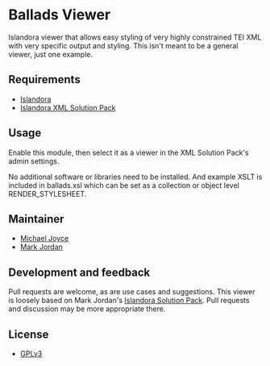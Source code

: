 # Ballads Viewer

Islandora viewer that allows easy styling of very highly constrained TEI XML
with very specific output and styling. This isn't meant to be a general viewer,
just one example.

## Requirements

* [Islandora](https://github.com/Islandora/islandora)
* [Islandora XML Solution Pack](https://github.com/mjordan/islandora_solution_pack_xml)

## Usage

Enable this module, then select it as a viewer in the XML Solution Pack's admin
settings.

No additional software or libraries need to be installed. And example XSLT is 
included in ballads.xsl which can be set as a collection or object level 
RENDER_STYLESHEET.

## Maintainer

* [Michael Joyce](https://github.com/ubermichael)
* [Mark Jordan](https://github.com/mjordan)

## Development and feedback

Pull requests are welcome, as are use cases and suggestions. This viewer is
loosely based on Mark Jordan's [Islandora Solution Pack](https://github.com/mjordan/islandora_solution_pack_xml). Pull requests and
discussion may be more appropriate there.

## License

* [GPLv3](http://www.gnu.org/licenses/gpl-3.0.txt)
